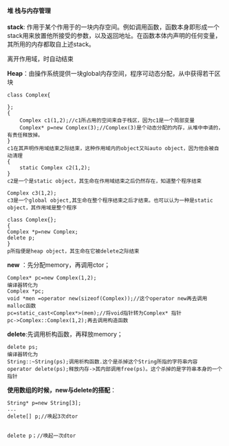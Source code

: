 #### 堆 栈与内存管理

**stack**: 作用于某个作用于的一块内存空间。例如调用函数，函数本身即形成一个stack用来放置他所接受的参数，以及返回地址。在函数本体内声明的任何变量，其所用的内存都取自上述stack。

离开作用域，时自动结束

**Heap**：由操作系统提供一块global内存空间，程序可动态分配，从中获得若干区块

```
class Complex{

};
{
	Complex c1(1,2);//c1所占用的空间来自于栈区，因为c1是一个局部变量
	Complex* p=new Complex(3);//Complex(3)是个动态分配的内存，从堆中申请的，有责任释放掉。
}
c1在其声明作用域结束之际结束，这种作用域内的object又叫auto object，因为他会被自动清理
{
	static Complex c2(1,2);
}
c2是一个是static object，其生命在作用域结束之后仍然存在，知道整个程序结束

Complex c3(1,2);
c3是一个global object,其生命在整个程序结束之后才结束。也可以认为一种是static object，其作用域是整个程序
```

```
class Complex{};
{
Complex *p=new Complex;
delete p;
}
p所指便是heap object，其生命在它被delete之际结束

```



**new** ：先分配memory，再调用ctor；

```
Complex* pc=new Complex(1,2);
编译器转化为
Complex *pc;
void *men =operator new(sizeof(Complex));//这个operator new再去调用malloc函数
pc=static_cast<Complex*>(mem);//将void指针转为Complex* 指针
pc->Complex::Complex(1,2);再去调用构造函数
```

**delete**:先调用析构函数，再释放memory；

```
delete ps;
编译器转化为
String::~String(ps);调用析构函数.这个是杀掉这个String所指的字符串内容
operator delete(ps);释放内存->其内部调用free(ps)。这个杀掉的是字符串本身的一个指针
```

**使用数组的时候，new与delete的搭配**：

```
String* p=new String[3];
...
delete[] p;//唤起3次dtor


delete p；//唤起一次dtor
```



